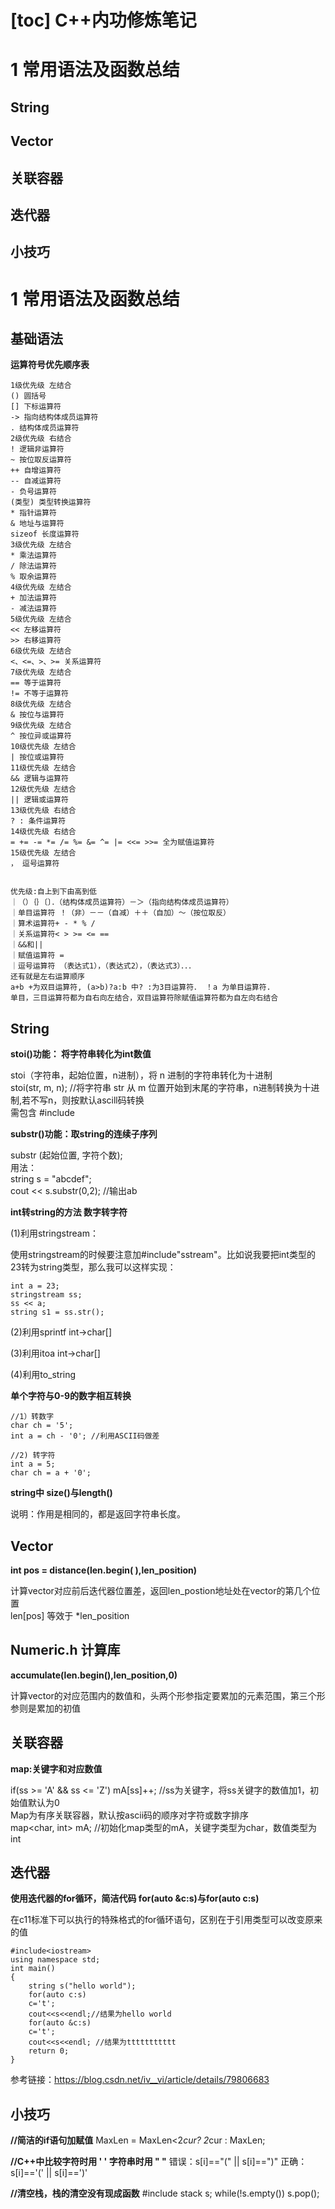 [toc]
 C++内功修炼笔记
 =============
# 1 常用语法及函数总结
## String
## Vector
## 关联容器
## 迭代器
## 小技巧


# 1 常用语法及函数总结

## 基础语法
**运算符号优先顺序表**
```
1级优先级 左结合
() 圆括号
[] 下标运算符
-> 指向结构体成员运算符
. 结构体成员运算符
2级优先级 右结合
! 逻辑非运算符
~ 按位取反运算符
++ 自增运算符
-- 自减运算符
- 负号运算符
(类型) 类型转换运算符
* 指针运算符
& 地址与运算符
sizeof 长度运算符
3级优先级 左结合
* 乘法运算符
/ 除法运算符
% 取余运算符
4级优先级 左结合
+ 加法运算符
- 减法运算符
5级优先级 左结合
<< 左移运算符
>> 右移运算符
6级优先级 左结合
<、<=、>、>= 关系运算符
7级优先级 左结合
== 等于运算符
!= 不等于运算符
8级优先级 左结合
& 按位与运算符
9级优先级 左结合
^ 按位异或运算符
10级优先级 左结合
| 按位或运算符
11级优先级 左结合
&& 逻辑与运算符
12级优先级 左结合
|| 逻辑或运算符
13级优先级 右结合
? : 条件运算符
14级优先级 右结合
= += -= *= /= %= &= ^= |= <<= >>= 全为赋值运算符
15级优先级 左结合
， 逗号运算符


优先级:自上到下由高到低
｜（）｛｝〔〕．（结构体成员运算符）－＞（指向结构体成员运算符）
｜单目运算符 ！（非）－－（自减）＋＋（自加）～（按位取反）
｜算术运算符+ - * % /
｜关系运算符< > >= <= ==
｜&&和||
｜赋值运算符 =
｜逗号运算符 （表达式1），（表达式2），（表达式3）．．．
还有就是左右运算顺序
a+b +为双目运算符, (a>b)?a:b 中? :为3目运算符． ！a 为单目运算符.
单目，三目运算符都为自右向左结合，双目运算符除赋值运算符都为自左向右结合
```

 
## String

**stoi()功能： 将字符串转化为int数值**

stoi（字符串，起始位置，n进制），将 n 进制的字符串转化为十进制<br>
stoi(str, m, n); //将字符串 str 从 m 位置开始到末尾的字符串，n进制转换为十进制,若不写n，则按默认ascill码转换<br>
需包含 #include <string>

**substr()功能：取string的连续子序列**

substr (起始位置, 字符个数);<br>
用法：<br>
string s = "abcdef";<br>
cout << s.substr(0,2); //输出ab<br>

**int转string的方法 数字转字符**

(1)利用stringstream：

使用stringstream的时候要注意加#include"sstream"。比如说我要把int类型的23转为string类型，那么我可以这样实现：
```
int a = 23;
stringstream ss;
ss << a;
string s1 = ss.str();
```
(2)利用sprintf int->char[]

(3)利用itoa int->char[]

(4)利用to_string

**单个字符与0-9的数字相互转换**
```
//1）转数字
char ch = '5';
int a = ch - '0'; //利用ASCII码做差

//2) 转字符
int a = 5;
char ch = a + '0';
```

**string中 size()与length()**

说明：作用是相同的，都是返回字符串长度。

## Vector

**int pos = distance(len.begin( ),len_position)**

计算vector对应前后迭代器位置差，返回len_postion地址处在vector的第几个位置<br>
len[pos]  等效于 *len_position<br>


## Numeric.h 计算库

**accumulate(len.begin(),len_position,0)** 

计算vector的对应范围内的数值和，头两个形参指定要累加的元素范围，第三个形参则是累加的初值<br>

## 关联容器

**map:关键字和对应数值**

if(ss >= 'A' && ss <= 'Z') mA[ss]++; //ss为关键字，将ss关键字的数值加1，初始值默认为0<br>
Map为有序关联容器，默认按ascii码的顺序对字符或数字排序<br>
map<char, int> mA;    //初始化map类型的mA，关键字类型为char，数值类型为int<br>

## 迭代器

**使用迭代器的for循环，简洁代码 for(auto &c:s)与for(auto c:s)**

在c11标准下可以执行的特殊格式的for循环语句，区别在于引用类型可以改变原来的值
```
#include<iostream>
using namespace std;
int main()
{
    string s("hello world");
    for(auto c:s)
    c='t';
    cout<<s<<endl;//结果为hello world
    for(auto &c:s)
    c='t';
    cout<<s<<endl; //结果为ttttttttttt
    return 0;
}
```
参考链接：https://blog.csdn.net/iv__vi/article/details/79806683

## 小技巧

**//简洁的if语句加赋值**
MaxLen = MaxLen<2*cur?  2*cur : MaxLen;

**//C++中比较字符时用 ' ' 字符串时用 " "**
错误：s[i]=="(" || s[i]==")"
正确：s[i]=='(' || s[i]==')'

**//清空栈，栈的清空没有现成函数**
#include <stack>
stack<int> s;
while(!s.empty())  s.pop();


